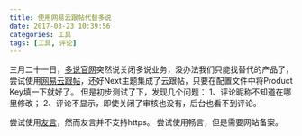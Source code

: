 ```yaml
---
title: 使用网易云跟帖代替多说
date: 2017-03-23 10:39:56
categories: 工具
tags: [工具, 评论]
---
```


三月二十一日，[多说官网](http://dev.duoshuo.com/threads/58d10f50e9a8cb4433fd5c5d)突然说关闭多说业务，没办法我们只能找替代的产品了，尝试使用[网易云跟帖](https://gentie.163.com/index.html)，还好Next主题集成了云跟帖，只要在配置文件中将Product Key填一下就好了。
但是初步测试了下，发现几个问题：
1、评论昵称不知道在哪里修改；
2、评论不显示，即使关闭了审核也没有，后台也看不到评论。

尝试使用[友言](http://www.uyan.cc)，然而友言并不支持https。
尝试使用畅言，但是需要网站备案。
